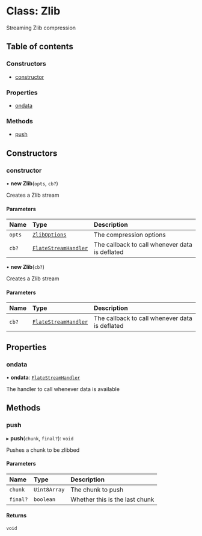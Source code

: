 # Class: Zlib

Streaming Zlib compression

## Table of contents

### Constructors

- [constructor](Zlib.md#constructor)

### Properties

- [ondata](Zlib.md#ondata)

### Methods

- [push](Zlib.md#push)

## Constructors

### constructor

• **new Zlib**(`opts`, `cb?`)

Creates a Zlib stream

#### Parameters

| Name | Type | Description |
| :------ | :------ | :------ |
| `opts` | [`ZlibOptions`](../interfaces/ZlibOptions.md) | The compression options |
| `cb?` | [`FlateStreamHandler`](../README.md#flatestreamhandler) | The callback to call whenever data is deflated |

• **new Zlib**(`cb?`)

Creates a Zlib stream

#### Parameters

| Name | Type | Description |
| :------ | :------ | :------ |
| `cb?` | [`FlateStreamHandler`](../README.md#flatestreamhandler) | The callback to call whenever data is deflated |

## Properties

### ondata

• **ondata**: [`FlateStreamHandler`](../README.md#flatestreamhandler)

The handler to call whenever data is available

## Methods

### push

▸ **push**(`chunk`, `final?`): `void`

Pushes a chunk to be zlibbed

#### Parameters

| Name | Type | Description |
| :------ | :------ | :------ |
| `chunk` | `Uint8Array` | The chunk to push |
| `final?` | `boolean` | Whether this is the last chunk |

#### Returns

`void`
